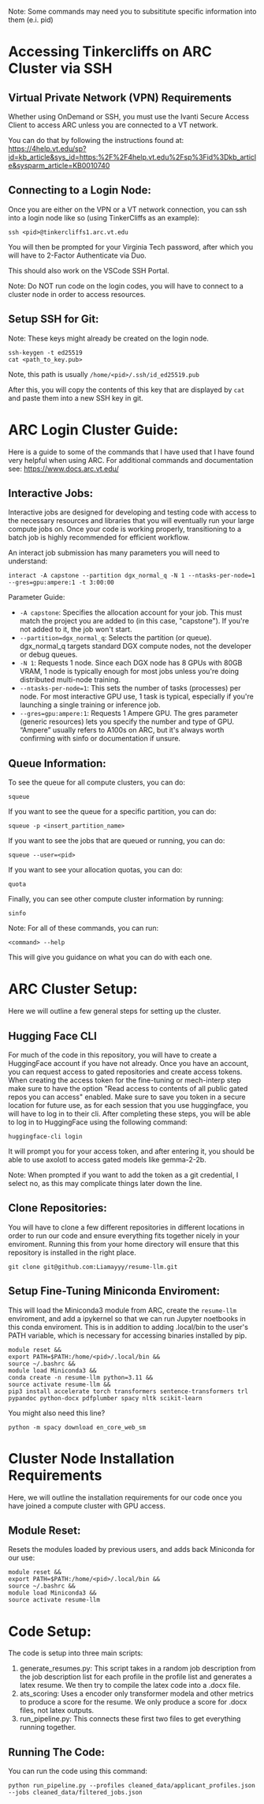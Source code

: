 Note: Some commands may need you to subsititute specific information into them (e.i. pid)

# Accessing Tinkercliffs on ARC Cluster via SSH

## Virtual Private Network (VPN) Requirements

Whether using OnDemand or SSH, you must use the Ivanti Secure Access Client to access ARC unless you are connected to a VT network.

You can do that by following the instructions found at: https://4help.vt.edu/sp?id=kb_article&sys_id=https:%2F%2F4help.vt.edu%2Fsp%3Fid%3Dkb_article&sysparm_article=KB0010740

## Connecting to a Login Node:

Once you are either on the VPN or a VT network connection, you can ssh into a login node like so (using TinkerCliffs as an example):
```
ssh <pid>@tinkercliffs1.arc.vt.edu
```
You will then be prompted for your Virginia Tech password, after which you will have to 2-Factor Authenticate via Duo.

This should also work on the VSCode SSH Portal.

Note: Do NOT run code on the login codes, you will have to connect to a cluster node in order to access resources.

## Setup SSH for Git:
Note: These keys might already be created on the login node.
```
ssh-keygen -t ed25519
cat <path_to_key.pub>
```
Note, this path is usually `/home/<pid>/.ssh/id_ed25519.pub`

After this, you will copy the contents of this key that are displayed by `cat` and paste them into a new SSH key in git.

# ARC Login Cluster Guide:

Here is a guide to some of the commands that I have used that I have found very helpful when using ARC. For additional commands and documentation see: https://www.docs.arc.vt.edu/

## Interactive Jobs:

Interactive jobs are designed for developing and testing code with access to the necessary resources and libraries that you will eventually run your large compute jobs on. Once your code is working properly, transitioning to a batch job is highly recommended for efficient workflow.

An interact job submission has many parameters you will need to understand:
```
interact -A capstone --partition dgx_normal_q -N 1 --ntasks-per-node=1 --gres=gpu:ampere:1 -t 3:00:00
```
Parameter Guide:
- `-A capstone`: Specifies the allocation account for your job. This must match the project you are added to (in this case, "capstone"). If you're not added to it, the job won't start.
- `--partition=dgx_normal_q`: Selects the partition (or queue). dgx_normal_q targets standard DGX compute nodes, not the developer or debug queues.
- `-N 1`: Requests 1 node. Since each DGX node has 8 GPUs with 80GB VRAM, 1 node is typically enough for most jobs unless you're doing distributed multi-node training.
- `--ntasks-per-node=1`: This sets the number of tasks (processes) per node. For most interactive GPU use, 1 task is typical, especially if you're launching a single training or inference job.
- `--gres=gpu:ampere:1`: Requests 1 Ampere GPU. The gres parameter (generic resources) lets you specify the number and type of GPU. “Ampere” usually refers to A100s on ARC, but it's always worth confirming with sinfo or documentation if unsure.

## Queue Information:
To see the queue for all compute clusters, you can do:
```
squeue
```
If you want to see the queue for a specific partition, you can do:
```
squeue -p <insert_partition_name>
```
If you want to see the jobs that are queued or running, you can do:
```
squeue --user=<pid>
```
If you want to see your allocation quotas, you can do:
```
quota
```
Finally, you can see other compute cluster information by running:
```
sinfo
```
Note: For all of these commands, you can run:
```
<command> --help
```
This will give you guidance on what you can do with each one.

# ARC Cluster Setup:

Here we will outline a few general steps for setting up the cluster.

## Hugging Face CLI
For much of the code in this repository, you will have to create a HuggingFace account if you have not already. Once you have an account, you can request access to gated repositories and create access tokens. When creating the access token for the fine-tuning or mech-interp step make sure to have the option "Read access to contents of all public gated repos you can access" enabled. Make sure to save you token in a secure location for future use, as for each session that you use huggingface, you will have to log in to their cli. After completing these steps, you will be able to log in to HuggingFace using the following command:
```
huggingface-cli login
```
It will prompt you for your access token, and after entering it, you should be able to use axolotl to access gated models like gemma-2-2b.

Note: When prompted if you want to add the token as a git credential, I select no, as this may complicate things later down the line.

## Clone Repositories:
You will have to clone a few different repositories in different locations in order to run our code and ensure everything fits together nicely in your enviroment. Running this from your home directory will ensure that this repository is installed in the right place.
```
git clone git@github.com:Liamayyy/resume-llm.git
```

## Setup Fine-Tuning Miniconda Enviroment:
This will load the Miniconda3 module from ARC, create the `resume-llm` enviroment, and add a ipykernel so that we can run Jupyter noetbooks in this conda enviroment. This is in addition to adding .local/bin to the user's PATH variable, which is necessary for accessing binaries installed by pip.
```
module reset &&
export PATH=$PATH:/home/<pid>/.local/bin &&
source ~/.bashrc &&
module load Miniconda3 &&
conda create -n resume-llm python=3.11 &&
source activate resume-llm &&
pip3 install accelerate torch transformers sentence-transformers trl pypandoc python-docx pdfplumber spacy nltk scikit-learn
```

You might also need this line?
```
python -m spacy download en_core_web_sm
```

# Cluster Node Installation Requirements

Here, we will outline the installation requirements for our code once you have joined a compute cluster with GPU access.

## Module Reset:
Resets the modules loaded by previous users, and adds back Miniconda for our use:
```
module reset &&
export PATH=$PATH:/home/<pid>/.local/bin &&
source ~/.bashrc &&
module load Miniconda3 &&
source activate resume-llm
```

# Code Setup:
The code is setup into three main scripts:
1. generate_resumes.py: This script takes in a random job description from the job description list for each profile in the profile list and generates a latex resume. We then try to compile the latex code into a .docx file.
2. ats_scoring: Uses a encoder only transformer modela and other metrics to produce a score for the resume. We only produce a score for .docx files, not latex outputs.
3. run_pipeline.py: This connects these first two files to get everything running together.

## Running The Code:
You can run the code using this command:
```
python run_pipeline.py --profiles cleaned_data/applicant_profiles.json --jobs cleaned_data/filtered_jobs.json
```


